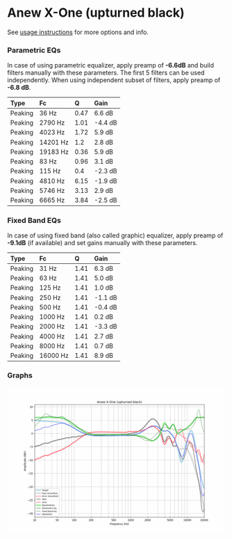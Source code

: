 # Anew X-One (upturned black)
See [usage instructions](https://github.com/jaakkopasanen/AutoEq#usage) for more options and info.

### Parametric EQs
In case of using parametric equalizer, apply preamp of **-6.6dB** and build filters manually
with these parameters. The first 5 filters can be used independently.
When using independent subset of filters, apply preamp of **-6.8 dB**.

| Type    | Fc       |    Q | Gain    |
|:--------|:---------|:-----|:--------|
| Peaking | 36 Hz    | 0.47 | 6.6 dB  |
| Peaking | 2790 Hz  | 1.01 | -4.4 dB |
| Peaking | 4023 Hz  | 1.72 | 5.9 dB  |
| Peaking | 14201 Hz | 1.2  | 2.8 dB  |
| Peaking | 19183 Hz | 0.36 | 5.9 dB  |
| Peaking | 83 Hz    | 0.96 | 3.1 dB  |
| Peaking | 115 Hz   | 0.4  | -2.3 dB |
| Peaking | 4810 Hz  | 6.15 | -1.9 dB |
| Peaking | 5746 Hz  | 3.13 | 2.9 dB  |
| Peaking | 6665 Hz  | 3.84 | -2.5 dB |

### Fixed Band EQs
In case of using fixed band (also called graphic) equalizer, apply preamp of **-9.1dB**
(if available) and set gains manually with these parameters.

| Type    | Fc       |    Q | Gain    |
|:--------|:---------|:-----|:--------|
| Peaking | 31 Hz    | 1.41 | 6.3 dB  |
| Peaking | 63 Hz    | 1.41 | 5.0 dB  |
| Peaking | 125 Hz   | 1.41 | 1.0 dB  |
| Peaking | 250 Hz   | 1.41 | -1.1 dB |
| Peaking | 500 Hz   | 1.41 | -0.4 dB |
| Peaking | 1000 Hz  | 1.41 | 0.2 dB  |
| Peaking | 2000 Hz  | 1.41 | -3.3 dB |
| Peaking | 4000 Hz  | 1.41 | 2.7 dB  |
| Peaking | 8000 Hz  | 1.41 | 0.7 dB  |
| Peaking | 16000 Hz | 1.41 | 8.9 dB  |

### Graphs
![](./Anew%20X-One%20(upturned%20black).png)